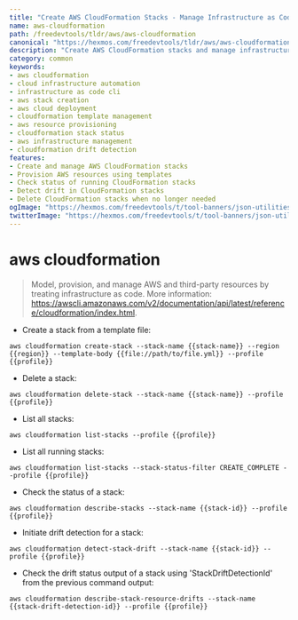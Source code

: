 ```yaml
---
title: "Create AWS CloudFormation Stacks - Manage Infrastructure as Code | Free DevTools"
name: aws-cloudformation
path: /freedevtools/tldr/aws/aws-cloudformation
canonical: "https://hexmos.com/freedevtools/tldr/aws/aws-cloudformation/"
description: "Create AWS CloudFormation stacks and manage infrastructure as code with this CLI tool. Automate provisioning and updates of your resources. Free online tool, no registration required."
category: common
keywords:
- aws cloudformation
- cloud infrastructure automation
- infrastructure as code cli
- aws stack creation
- aws cloud deployment
- cloudformation template management
- aws resource provisioning
- cloudformation stack status
- aws infrastructure management
- cloudformation drift detection
features:
- Create and manage AWS CloudFormation stacks
- Provision AWS resources using templates
- Check status of running CloudFormation stacks
- Detect drift in CloudFormation stacks
- Delete CloudFormation stacks when no longer needed
ogImage: "https://hexmos.com/freedevtools/t/tool-banners/json-utilities-banner.png"
twitterImage: "https://hexmos.com/freedevtools/t/tool-banners/json-utilities-banner.png"
---
```


# aws cloudformation

> Model, provision, and manage AWS and third-party resources by treating infrastructure as code.
> More information: <https://awscli.amazonaws.com/v2/documentation/api/latest/reference/cloudformation/index.html>.

- Create a stack from a template file:

`aws cloudformation create-stack --stack-name {{stack-name}} --region {{region}} --template-body {{file://path/to/file.yml}} --profile {{profile}}`

- Delete a stack:

`aws cloudformation delete-stack --stack-name {{stack-name}} --profile {{profile}}`

- List all stacks:

`aws cloudformation list-stacks --profile {{profile}}`

- List all running stacks:

`aws cloudformation list-stacks --stack-status-filter CREATE_COMPLETE --profile {{profile}}`

- Check the status of a stack:

`aws cloudformation describe-stacks --stack-name {{stack-id}} --profile {{profile}}`

- Initiate drift detection for a stack:

`aws cloudformation detect-stack-drift --stack-name {{stack-id}} --profile {{profile}}`

- Check the drift status output of a stack using 'StackDriftDetectionId' from the previous command output:

`aws cloudformation describe-stack-resource-drifts --stack-name {{stack-drift-detection-id}} --profile {{profile}}`
